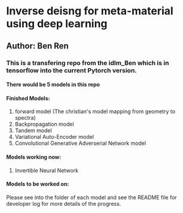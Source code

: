 # Inverse deisng for meta-material using deep learning
## Author: Ben Ren

### This is a transfering repo from the idlm_Ben which is in tensorflow into the current Pytorch version.

#### There would be 5 models in this repo
#### Finished Models:
1. forward model (The christian's model mapping from geometry to spectra) 
2. Backpropagation model
3. Tandem model
4. Variational Auto-Encoder model
5. Convolutional Generative Adverserial Network model

#### Models working now:
1. Invertible Neural Network

#### Models to be worked on:

Please see into the folder of each model and see the README file for developer log for more details of the progress.
